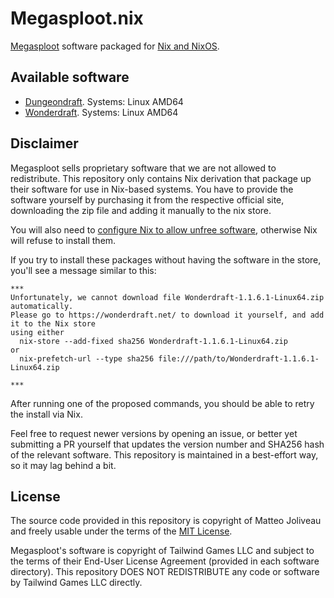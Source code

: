 # Megasploot.nix

[Megasploot] software packaged for [Nix and NixOS].

## Available software

- [Dungeondraft](https://dungeondraft.net). Systems: Linux AMD64
- [Wonderdraft](https://wonderdraft.net). Systems: Linux AMD64

## Disclaimer

Megasploot sells proprietary software that we are not allowed to redistribute. This repository only contains Nix derivation that package up their software for use in Nix-based systems. You have to provide the software yourself by purchasing it from the respective official site, downloading the zip file and adding it manually to the nix store.

You will also need to [configure Nix to allow unfree software](https://nixos.wiki/wiki/Unfree_Software), otherwise Nix will refuse to install them.

If you try to install these packages without having the software in the store, you'll see a message similar to this:

```
***
Unfortunately, we cannot download file Wonderdraft-1.1.6.1-Linux64.zip automatically.
Please go to https://wonderdraft.net/ to download it yourself, and add it to the Nix store
using either
  nix-store --add-fixed sha256 Wonderdraft-1.1.6.1-Linux64.zip
or
  nix-prefetch-url --type sha256 file:///path/to/Wonderdraft-1.1.6.1-Linux64.zip

***
```

After running one of the proposed commands, you should be able to retry the install via Nix.

Feel free to request newer versions by opening an issue, or better yet submitting a PR yourself that updates the version number and SHA256 hash of the relevant software. This repository is maintained in a best-effort way, so it may lag behind a bit.

## License

The source code provided in this repository is copyright of Matteo Joliveau and freely usable under the terms of the [MIT License](LICENSE).

Megasploot's software is copyright of Tailwind Games LLC and subject to the terms of their End-User License Agreement (provided in each software directory). This repository DOES NOT REDISTRIBUTE any code or software by Tailwind Games LLC directly.

[Megasploot]: https://www.megasploot.com/
[Nix and NixOS]: https://nixos.org
